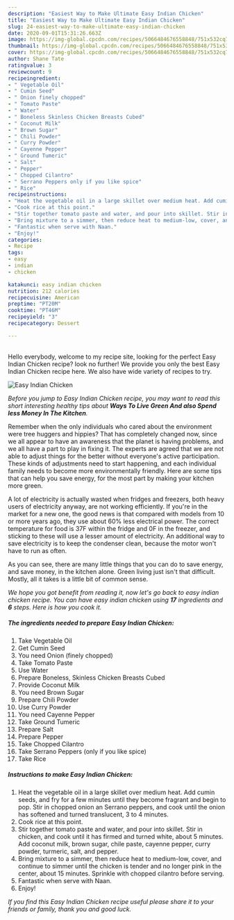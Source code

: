 ```yaml
---
description: "Easiest Way to Make Ultimate Easy Indian Chicken"
title: "Easiest Way to Make Ultimate Easy Indian Chicken"
slug: 24-easiest-way-to-make-ultimate-easy-indian-chicken
date: 2020-09-01T15:31:26.663Z
image: https://img-global.cpcdn.com/recipes/5066484676558848/751x532cq70/easy-indian-chicken-recipe-main-photo.jpg
thumbnail: https://img-global.cpcdn.com/recipes/5066484676558848/751x532cq70/easy-indian-chicken-recipe-main-photo.jpg
cover: https://img-global.cpcdn.com/recipes/5066484676558848/751x532cq70/easy-indian-chicken-recipe-main-photo.jpg
author: Shane Tate
ratingvalue: 3
reviewcount: 9
recipeingredient:
- " Vegetable Oil"
- " Cumin Seed"
- " Onion finely chopped"
- " Tomato Paste"
- " Water"
- " Boneless Skinless Chicken Breasts Cubed"
- " Coconut Milk"
- " Brown Sugar"
- " Chili Powder"
- " Curry Powder"
- " Cayenne Pepper"
- " Ground Tumeric"
- " Salt"
- " Pepper"
- " Chopped Cilantro"
- " Serrano Peppers only if you like spice"
- " Rice"
recipeinstructions:
- "Heat the vegetable oil in a large skillet over medium heat. Add cumin seeds, and fry for a few minutes until they become fragrant and begin to pop. Stir in chopped onion an Serrano peppers, and cook until the onion has softened and turned translucent, 3 to 4 minutes."
- "Cook rice at this point."
- "Stir together tomato paste and water, and pour into skillet. Stir in chicken, and cook until it has firmed and turned white, about 5 minutes. Add coconut milk, brown sugar, chile paste, cayenne pepper, curry powder, turmeric, salt, and pepper."
- "Bring mixture to a simmer, then reduce heat to medium-low, cover, and continue to simmer until the chicken is tender and no longer pink in the center, about 15 minutes. Sprinkle with chopped cilantro before serving."
- "Fantastic when serve with Naan."
- "Enjoy!"
categories:
- Recipe
tags:
- easy
- indian
- chicken

katakunci: easy indian chicken 
nutrition: 212 calories
recipecuisine: American
preptime: "PT20M"
cooktime: "PT46M"
recipeyield: "3"
recipecategory: Dessert

---
```

<br>
Hello everybody, welcome to my recipe site, looking for the perfect Easy Indian Chicken recipe? look no further! We provide you only the best Easy Indian Chicken recipe here. We also have wide variety of recipes to try.
<br>


![Easy Indian Chicken](https://img-global.cpcdn.com/recipes/5066484676558848/751x532cq70/easy-indian-chicken-recipe-main-photo.jpg)

<i>Before you jump to Easy Indian Chicken recipe, you may want to read this short interesting healthy tips about 
<strong>Ways To Live Green And also Spend less Money In The Kitchen</strong>.</i>
</br>

Remember when the only individuals who cared about the environment were tree huggers and hippies? That has completely changed now, since we all appear to have an awareness that the planet is having problems, and we all have a part to play in fixing it. The experts are agreed that we are not able to adjust things for the better without everyone's active participation. These kinds of adjustments need to start happening, and each individual family needs to become more environmentally friendly. Here are some tips that can help you save energy, for the most part by making your kitchen more green.

A lot of electricity is actually wasted when fridges and freezers, both heavy users of electricity anyway, are not working efficiently. If you're in the market for a new one, the good news is that compared with models from 10 or more years ago, they use about 60% less electrical power. The correct temperature for food is 37F within the fridge and 0F in the freezer, and sticking to these will use a lesser amount of electricity. An additional way to save electricity is to keep the condenser clean, because the motor won't have to run as often.

As you can see, there are many little things that you can do to save energy, and save money, in the kitchen alone. Green living just isn't that difficult. Mostly, all it takes is a little bit of common sense.


<i>We hope you got benefit from reading it, now let's go back to easy indian chicken recipe. You can have easy indian chicken using <strong>17</strong> ingredients and <strong>6</strong> steps. Here is how you cook it.
</i>

##### The ingredients needed to prepare Easy Indian Chicken:

1. Take  Vegetable Oil
1. Get  Cumin Seed
1. You need  Onion (finely chopped)
1. Take  Tomato Paste
1. Use  Water
1. Prepare  Boneless, Skinless Chicken Breasts Cubed
1. Provide  Coconut Milk
1. You need  Brown Sugar
1. Prepare  Chili Powder
1. Use  Curry Powder
1. You need  Cayenne Pepper
1. Take  Ground Tumeric
1. Prepare  Salt
1. Prepare  Pepper
1. Take  Chopped Cilantro
1. Take  Serrano Peppers (only if you like spice)
1. Take  Rice


##### Instructions to make Easy Indian Chicken:

1. Heat the vegetable oil in a large skillet over medium heat. Add cumin seeds, and fry for a few minutes until they become fragrant and begin to pop. Stir in chopped onion an Serrano peppers, and cook until the onion has softened and turned translucent, 3 to 4 minutes.
1. Cook rice at this point.
1. Stir together tomato paste and water, and pour into skillet. Stir in chicken, and cook until it has firmed and turned white, about 5 minutes. Add coconut milk, brown sugar, chile paste, cayenne pepper, curry powder, turmeric, salt, and pepper.
1. Bring mixture to a simmer, then reduce heat to medium-low, cover, and continue to simmer until the chicken is tender and no longer pink in the center, about 15 minutes. Sprinkle with chopped cilantro before serving.
1. Fantastic when serve with Naan.
1. Enjoy!


<i>If you find this Easy Indian Chicken recipe useful please share it to your friends or family, thank you and good luck.</i>
